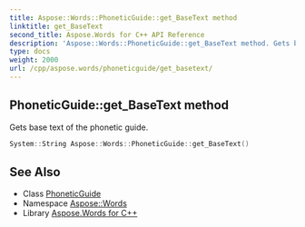 ```yaml
---
title: Aspose::Words::PhoneticGuide::get_BaseText method
linktitle: get_BaseText
second_title: Aspose.Words for C++ API Reference
description: 'Aspose::Words::PhoneticGuide::get_BaseText method. Gets base text of the phonetic guide in C++.'
type: docs
weight: 2000
url: /cpp/aspose.words/phoneticguide/get_basetext/
---
```

## PhoneticGuide::get_BaseText method


Gets base text of the phonetic guide.

```cpp
System::String Aspose::Words::PhoneticGuide::get_BaseText()
```

## See Also

* Class [PhoneticGuide](../)
* Namespace [Aspose::Words](../../)
* Library [Aspose.Words for C++](../../../)
